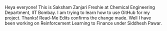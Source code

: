 Heya everyone!
This is Saksham Zanjari
Freshie at Chemical Engineering Department, IIT Bombay.
I am trying to learn how to use GitHub for my project.
Thanks!
Read-Me Edits confirms the change made.
Well I have been working on Reinforcement Learning to Finance under Siddhesh Pawar.
